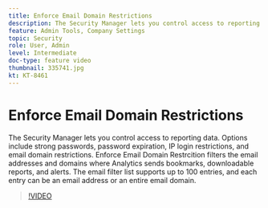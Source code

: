 ```yaml
---
title: Enforce Email Domain Restrictions
description: The Security Manager lets you control access to reporting data. Options include strong passwords, password expiration, IP login restrictions, and email domain restrictions. Enforce Email Domain Restrcition filters the email addresses and domains where Analytics sends bookmarks, downloadable reports, and alerts. The email filter list supports up to 100 entries, and each entry can be an email address or an entire email domain. 
feature: Admin Tools, Company Settings
topic: Security 
role: User, Admin
level: Intermediate
doc-type: feature video
thumbnail: 335741.jpg
kt: KT-8461
---
```


# Enforce Email Domain Restrictions

The Security Manager lets you control access to reporting data. Options include strong passwords, password expiration, IP login restrictions, and email domain restrictions. Enforce Email Domain Restrcition filters the email addresses and domains where Analytics sends bookmarks, downloadable reports, and alerts. The email filter list supports up to 100 entries, and each entry can be an email address or an entire email domain. 


>[!VIDEO](https://video.tv.adobe.com/v/335741/?quality=12&learn=on)